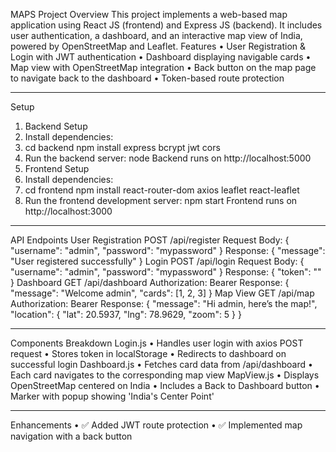 MAPS Project
Overview
This project implements a web-based map application using React JS (frontend) and Express JS (backend). It includes user authentication, a dashboard, and an interactive map view of India, powered by OpenStreetMap and Leaflet.
Features
•	User Registration & Login with JWT authentication
•	Dashboard displaying navigable cards
•	Map view with OpenStreetMap integration
•	Back button on the map page to navigate back to the dashboard
•	Token-based route protection
________________________________________
Setup
1. Backend Setup
1.	Install dependencies:
2.	cd backend
npm install express bcrypt jwt cors
3.	Run the backend server:
node 
Backend runs on http://localhost:5000
2. Frontend Setup
1.	Install dependencies:
2.	cd frontend
npm install react-router-dom axios leaflet react-leaflet
3.	Run the frontend development server:
npm start
Frontend runs on http://localhost:3000
________________________________________
API Endpoints
User Registration
POST /api/register
Request Body:
{
  "username": "admin",
  "password": "mypassword"
}
Response:
{
  "message": "User registered successfully"
}
Login
POST /api/login
Request Body:
{
  "username": "admin",
  "password": "mypassword"
}
Response:
{
  "token": "<JWT token>"
}
Dashboard
GET /api/dashboard
Authorization: Bearer <JWT token>
Response:
{
  "message": "Welcome admin",
  "cards": [1, 2, 3]
}
Map View
GET /api/map
Authorization: Bearer <JWT token>
Response:
{
  "message": "Hi admin, here’s the map!",
  "location": { "lat": 20.5937, "lng": 78.9629, "zoom": 5 }
}
________________________________________
Components Breakdown
Login.js
•	Handles user login with axios POST request
•	Stores token in localStorage
•	Redirects to dashboard on successful login
Dashboard.js
•	Fetches card data from /api/dashboard
•	Each card navigates to the corresponding map view
MapView.js
•	Displays OpenStreetMap centered on India
•	Includes a Back to Dashboard button
•	Marker with popup showing 'India's Center Point'
________________________________________
Enhancements
•	✅ Added JWT route protection
•	✅ Implemented map navigation with a back button
